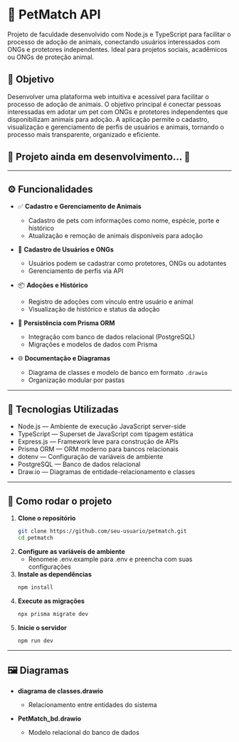 # 🐾 PetMatch API

Projeto de faculdade desenvolvido com Node.js e TypeScript para facilitar o processo de adoção de animais, conectando usuários interessados com ONGs e protetores independentes. Ideal para projetos sociais, acadêmicos ou ONGs de proteção animal.

## 🎯 Objetivo

Desenvolver uma plataforma web intuitiva e acessível para facilitar o processo de adoção de animais. O objetivo principal é conectar pessoas interessadas em adotar um pet com ONGs e protetores independentes que disponibilizam animais para adoção. A aplicação permite o cadastro, visualização e gerenciamento de perfis de usuários e animais, tornando o processo mais transparente, organizado e eficiente.

## 🚧 Projeto ainda em desenvolvimento... 🚧
---

## ⚙️ Funcionalidades

- ✅ **Cadastro e Gerenciamento de Animais**
  - Cadastro de pets com informações como nome, espécie, porte e histórico
  - Atualização e remoção de animais disponíveis para adoção

- 👥 **Cadastro de Usuários e ONGs**
  - Usuários podem se cadastrar como protetores, ONGs ou adotantes
  - Gerenciamento de perfis via API

- 📦 **Adoções e Histórico**
  - Registro de adoções com vínculo entre usuário e animal
  - Visualização de histórico e status da adoção

- 🧱 **Persistência com Prisma ORM**
  - Integração com banco de dados relacional (PostgreSQL)
  - Migrações e modelos de dados com Prisma

- 🌐 **Documentação e Diagramas**
  - Diagrama de classes e modelo de banco em formato `.drawio`
  - Organização modular por pastas

---

## 🧪 Tecnologias Utilizadas

- Node.js — Ambiente de execução JavaScript server-side  
- TypeScript — Superset de JavaScript com tipagem estática  
- Express.js — Framework leve para construção de APIs  
- Prisma ORM — ORM moderno para bancos relacionais  
- dotenv — Configuração de variáveis de ambiente  
- PostgreSQL — Banco de dados relacional  
- Draw.io — Diagramas de entidade-relacionamento e classes  

---

## 🚀 Como rodar o projeto

1. **Clone o repositório**
   ```bash
   git clone https://github.com/seu-usuario/petmatch.git
   cd petmatch
2. **Configure as variáveis de ambiente**
   - Renomeie .env.example para .env e preencha com suas configurações
3. **Instale as dependências**
   ```bash
   npm install
4. **Execute as migrações**
   ```bash
   npx prisma migrate dev
5. **Inicie o servidor**
   ```bash
   npm run dev
---
## 🖼️ Diagramas

- **diagrama de classes.drawio**
  - Relacionamento entre entidades do sistema

- **PetMatch_bd.drawio**
  - Modelo relacional do banco de dados
